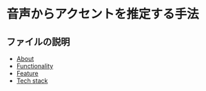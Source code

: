 # 音声からアクセントを推定する手法
## ファイルの説明
* [About](#about)
* [Functionality](#functionality)
* [Feature](#feature)
* [Tech stack](#tech-stack)
